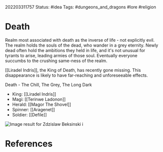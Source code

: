 202203311757
Status: #idea
Tags: #dungeons_and_dragons #lore #religion 

# Death
Realm most associated with death as the inverse of life - not explicitly evil. The realm holds the souls of the dead, who wander in a grey eternity. Newly dead often hold the ambitions they held in life, and it's not unusual for tyrants to arise, leading armies of those soul. Eventually everyone succumbs to the crushing same-ness of the realm.

[[Liradel Indris]], the King of Death, has recently gone missing. This disappearance is likely to have far-reaching and unforeseeable effects.

Death - The Chill, The Grey, The Long Dark
- King: [[Liradel Indris]]
- Magi: [[Terinwe Ladonon]]
- Herald: [[Magor The Shovel]]
- Spinner: [[Aragenet]] 
- Soldier: [[Defile]]

![Image result for Zdzislaw Beksinski i](https://lh3.googleusercontent.com/GEInd6ElTCcbIJuBw7bhxao4Zsa3M5BC9ySVbsjbE2oe_PLjMz2-tpMm-5PxDT87SdqJ6kiJBXCRuwMV5xpniCQcDmN6nfuKpGzETB-Es48-VFpNB8htA_vwx0_rP69W1NGB_KN_)

# References